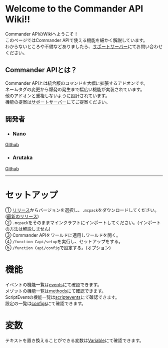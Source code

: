 # Welcome to the Commander API Wiki!!
Commander APIのWikiへようこそ！<br>
このページではCommander APIで使える機能を細かく解説しています。<br>
わからないところや不備などありましたら、[サポートサーバー](https://discord.gg/QF3n85dr4P)にてお問い合わせください。

## Commander APIとは？
Commander APIとは統合版のコマンドを大幅に拡張するアドオンです。<br>
ネームタグの変更から爆発の発生まで幅広い機能が実装されています。<br>
他のアドオンと重複しないように設計されています。<br>
機能の提案は[サポートサーバー](https://discord.gg/QF3n85dr4P)にてご提案ください。

## 開発者
* ### Nano
[Github](https://github.com/191225/)
* ### Arutaka
[Github](https://github.com/arutaka1220)

***

# セットアップ
① [リリース](https://github.com/191225/Commander-API/releases)からバージョンを選択し、`.mcpack`をダウンロードしてください。([最新のリリース](https://github.com/191225/Commander-API/releases/latest))<br>
② `.mcpack`をそのままマインクラフトにインポートしてください。(インポートの方法は解説しません)<br>
③ Commander APIをワールドに適用しワールドを開く。<br>
④ `/function Capi/setup`を実行し、セットアップをする。<br>
⑤ `/function Capi/config`で設定する。(オプション)

# 機能
イベントの機能一覧は[events](https://github.com/191225/Commander-API/wiki/events)にて確認できます。<br>
メゾットの機能一覧は[methods](https://github.com/191225/Commander-API/wiki/methods)にて確認できます。<br>
ScriptEventの機能一覧は[scriptevents](https://github.com/191225/Commander-API/wiki/scriptevents)にて確認できます。<br>
設定の一覧は[configs](https://github.com/191225/Commander-API/wiki/configs)にて確認できます。

# 変数
テキストを置き換えることができる変数は[Variable](https://github.com/191225/Commander-API/wiki/Variable)にて確認できます。
